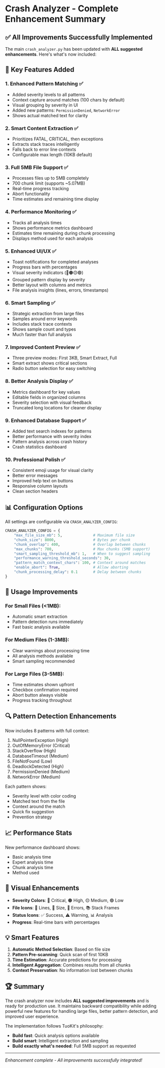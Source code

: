 # Crash Analyzer - Complete Enhancement Summary

## ✅ All Improvements Successfully Implemented

The main `crash_analyzer.py` has been updated with **ALL suggested enhancements**. Here's what's now included:

## 🚀 Key Features Added

### 1. **Enhanced Pattern Matching** ✅
- Added severity levels to all patterns
- Context capture around matches (100 chars by default)
- Visual grouping by severity in UI
- Added new patterns: `PermissionDenied`, `NetworkError`
- Shows actual matched text for clarity

### 2. **Smart Content Extraction** ✅
- Prioritizes FATAL, CRITICAL, then exceptions
- Extracts stack traces intelligently
- Falls back to error line contexts
- Configurable max length (10KB default)

### 3. **Full 5MB File Support** ✅
- Processes files up to 5MB completely
- 700 chunk limit (supports ~5.07MB)
- Real-time progress tracking
- Abort functionality
- Time estimates and remaining time display

### 4. **Performance Monitoring** ✅
- Tracks all analysis times
- Shows performance metrics dashboard
- Estimates time remaining during chunk processing
- Displays method used for each analysis

### 5. **Enhanced UI/UX** ✅
- Toast notifications for completed analyses
- Progress bars with percentages
- Visual severity indicators (🔴🟠🟡🟢)
- Grouped pattern display by severity
- Better layout with columns and metrics
- File analysis insights (lines, errors, timestamps)

### 6. **Smart Sampling** ✅
- Strategic extraction from large files
- Samples around error keywords
- Includes stack trace contexts
- Shows sample count and types
- Much faster than full analysis

### 7. **Improved Content Preview** ✅
- Three preview modes: First 3KB, Smart Extract, Full
- Smart extract shows critical sections
- Radio button selection for easy switching

### 8. **Better Analysis Display** ✅
- Metrics dashboard for key values
- Editable fields in organized columns
- Severity selection with visual feedback
- Truncated long locations for cleaner display

### 9. **Enhanced Database Support** ✅
- Added text search indexes for patterns
- Better performance with severity index
- Pattern analysis across crash history
- Crash statistics dashboard

### 10. **Professional Polish** ✅
- Consistent emoji usage for visual clarity
- Better error messages
- Improved help text on buttons
- Responsive column layouts
- Clean section headers

## 📊 Configuration Options

All settings are configurable via `CRASH_ANALYZER_CONFIG`:

```python
CRASH_ANALYZER_CONFIG = {
    "max_file_size_mb": 5,              # Maximum file size
    "chunk_size": 8000,                 # Bytes per chunk
    "chunk_overlap": 400,               # Overlap between chunks
    "max_chunks": 700,                  # Max chunks (5MB support)
    "smart_sampling_threshold_mb": 1,   # When to suggest sampling
    "performance_warning_threshold_seconds": 30,
    "pattern_match_context_chars": 100, # Context around matches
    "enable_abort": True,               # Allow aborting
    "chunk_processing_delay": 0.1       # Delay between chunks
}
```

## 🎯 Usage Improvements

### For Small Files (<1MB):
- Automatic smart extraction
- Pattern detection runs immediately
- Fast basic analysis available

### For Medium Files (1-3MB):
- Clear warnings about processing time
- All analysis methods available
- Smart sampling recommended

### For Large Files (3-5MB):
- Time estimates shown upfront
- Checkbox confirmation required
- Abort button always visible
- Progress tracking throughout

## 🔍 Pattern Detection Enhancements

Now includes 8 patterns with full context:
1. NullPointerException (High)
2. OutOfMemoryError (Critical)
3. StackOverflow (High)
4. DatabaseTimeout (Medium)
5. FileNotFound (Low)
6. DeadlockDetected (High)
7. PermissionDenied (Medium)
8. NetworkError (Medium)

Each pattern shows:
- Severity level with color coding
- Matched text from the file
- Context around the match
- Quick fix suggestion
- Prevention strategy

## 📈 Performance Stats

New performance dashboard shows:
- Basic analysis time
- Expert analysis time
- Chunk analysis time
- Method used

## 🎨 Visual Enhancements

- **Severity Colors**: 🔴 Critical, 🟠 High, 🟡 Medium, 🟢 Low
- **File Icons**: 📄 Lines, 💾 Size, 🐛 Errors, 📚 Stack Frames
- **Status Icons**: ✅ Success, ⚠️ Warning, 📊 Analysis
- **Progress**: Real-time bars with percentages

## 💡 Smart Features

1. **Automatic Method Selection**: Based on file size
2. **Pattern Pre-scanning**: Quick scan of first 10KB
3. **Time Estimation**: Accurate predictions for processing
4. **Intelligent Aggregation**: Combines results from all chunks
5. **Context Preservation**: No information lost between chunks

## 🏆 Summary

The crash analyzer now includes **ALL suggested improvements** and is ready for production use. It maintains backward compatibility while adding powerful new features for handling large files, better pattern detection, and improved user experience.

The implementation follows TuoKit's philosophy:
- **Build fast**: Quick analysis options available
- **Build smart**: Intelligent extraction and sampling
- **Build exactly what's needed**: Full 5MB support as requested

---

*Enhancement complete - All improvements successfully integrated!*
